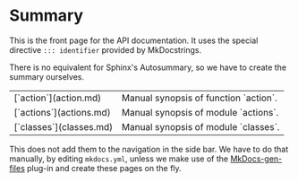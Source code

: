 # Summary

This is the front page for the API documentation. It uses the special
directive `::: identifier` provided by MkDocstrings.

There is no equivalent for Sphinx's Autosummary, so we have to
create the summary ourselves.

<table markdown="1"><tr><td>
    [`action`](action.md)
</td><td>
    Manual synopsis of function `action`.
</td></tr><tr><td>
    [`actions`](actions.md)
</td><td>
    Manual synopsis of module `actions`.
</td></tr><tr><td>
    [`classes`](classes.md)
</td><td>
    Manual synopsis of module `classes`.
</td></tr></table>

This does not add them to the navigation in the side bar. We have to do
that manually, by editing `mkdocs.yml`, unless we make use of the
[MkDocs-gen-files] plug-in and create these pages on the fly.

[MkDocs-gen-files]: https://oprypin.github.io/mkdocs-gen-files
